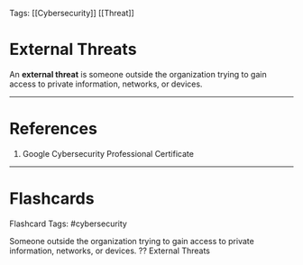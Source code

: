 Tags: [[Cybersecurity]] [[Threat]]

# External Threats

An **external threat** is someone outside the organization trying to gain access to private information, networks, or devices.

---

# References

1. Google Cybersecurity Professional Certificate

---

# Flashcards

Flashcard Tags: #cybersecurity

Someone outside the organization trying to gain access to private information, networks, or devices.
??
External Threats

<!--SR:!2024-06-14,34,290!2024-05-25,19,270-->
